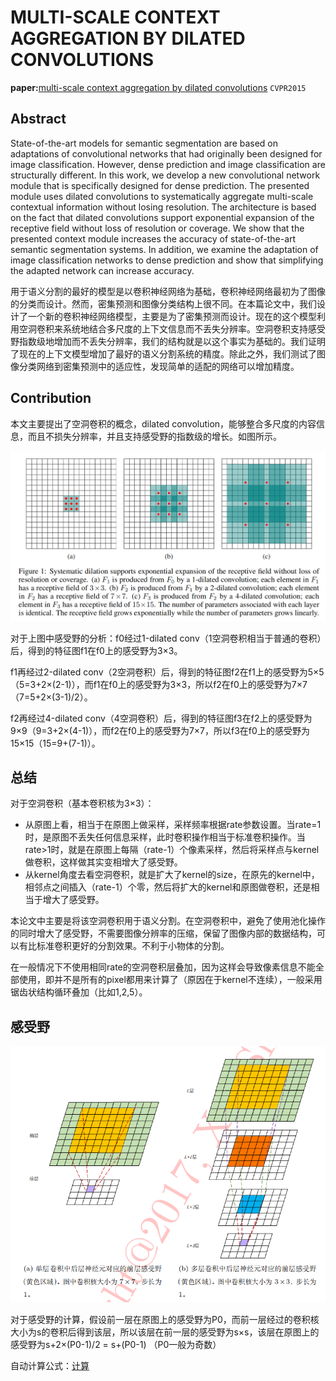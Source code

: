 # MULTI-SCALE CONTEXT AGGREGATION BY DILATED CONVOLUTIONS

**paper:**[multi-scale context aggregation by dilated convolutions](https://arxiv.org/abs/1511.07122) `CVPR2015`


## Abstract
State-of-the-art models for semantic segmentation are based on adaptations of convolutional networks that had originally been designed for image classification. However, dense prediction and image classification are structurally different. In this work, we develop a new convolutional network module that is specifically designed for dense prediction. The presented module uses dilated convolutions to systematically aggregate multi-scale contextual information without losing resolution. The architecture is based on the fact that dilated convolutions support exponential expansion of the receptive field without loss of resolution or coverage. We show that the presented context module increases the accuracy of state-of-the-art semantic segmentation systems. In addition, we examine the adaptation of image classification networks to dense prediction and show that simplifying the adapted network can increase accuracy.

用于语义分割的最好的模型是以卷积神经网络为基础，卷积神经网络最初为了图像的分类而设计。然而，密集预测和图像分类结构上很不同。在本篇论文中，我们设计了一个新的卷积神经网络模型，主要是为了密集预测而设计。现在的这个模型利用空洞卷积来系统地结合多尺度的上下文信息而不丢失分辨率。空洞卷积支持感受野指数级地增加而不丢失分辨率，我们的结构就是以这个事实为基础的。我们证明了现在的上下文模型增加了最好的语义分割系统的精度。除此之外，我们测试了图像分类网络到密集预测中的适应性，发现简单的适配的网络可以增加精度。

## Contribution
本文主要提出了空洞卷积的概念，dilated convolution，能够整合多尺度的内容信息，而且不损失分辨率，并且支持感受野的指数级的增长。如图所示。

![dilatedConv](dilatedConv.png)

对于上图中感受野的分析：f0经过1-dilated conv（1空洞卷积相当于普通的卷积）后，得到的特征图f1在f0上的感受野为3×3。

f1再经过2-dilated conv（2空洞卷积）后，得到的特征图f2在f1上的感受野为5×5（5=3+2×(2-1)），而f1在f0上的感受野为3×3，所以f2在f0上的感受野为7×7（7=5+2×(3-1)/2）。

f2再经过4-dilated conv（4空洞卷积）后，得到的特征图f3在f2上的感受野为9×9（9=3+2×(4-1)），而f2在f0上的感受野为7×7，所以f3在f0上的感受野为15×15（15=9+(7-1)）。

## 总结
对于空洞卷积（基本卷积核为3×3）：
- 从原图上看，相当于在原图上做采样，采样频率根据rate参数设置。当rate=1时，是原图不丢失任何信息采样，此时卷积操作相当于标准卷积操作。当rate>1时，就是在原图上每隔（rate-1）个像素采样，然后将采样点与kernel做卷积，这样做其实变相增大了感受野。
- 从kernel角度去看空洞卷积，就是扩大了kernel的size，在原先的kernel中，相邻点之间插入（rate-1）个零，然后将扩大的kernel和原图做卷积，还是相当于增大了感受野。

本论文中主要是将该空洞卷积用于语义分割。在空洞卷积中，避免了使用池化操作的同时增大了感受野，不需要图像分辨率的压缩，保留了图像内部的数据结构，可以有比标准卷积更好的分割效果。不利于小物体的分割。

在一般情况下不使用相同rate的空洞卷积层叠加，因为这样会导致像素信息不能全部使用，即并不是所有的pixel都用来计算了（原因在于kernel不连续），一般采用锯齿状结构循环叠加（比如1,2,5）。


## 感受野

![receptionField}](receptionField.png)

对于感受野的计算，假设前一层在原图上的感受野为P0，而前一层经过的卷积核大小为s的卷积后得到该层，所以该层在前一层的感受野为s×s，该层在原图上的感受野为s+2×(P0-1)/2 = s+(P0-1)  （P0一般为奇数）

自动计算公式：[计算](https://fomoro.com/projects/project/receptive-field-calculator)


